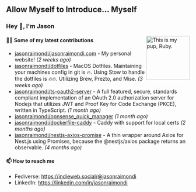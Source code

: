 ## Allow Myself to Introduce... Myself

### Hey :wave:, I'm Jason

<img align='right' alt="This is my pup, Ruby." src='https://jasonraimondi.com/misc/me/zombie-ruby-trimmed@2x.png' width='120px'>

#### 👨‍💻 Some of my latest contributions


- [jasonraimondi/jasonraimondi.com](https://github.com/jasonraimondi/jasonraimondi.com) - My personal website! _(2 weeks ago)_
- [jasonraimondi/dotfiles](https://github.com/jasonraimondi/dotfiles) - MacOS Dotfiles. Maintaining your machines config in git is :fire:. Using Stow to handle the dotfiles is :fire::fire:. Utilizing Brew, Prezto, and Mise. _(3 weeks ago)_
- [jasonraimondi/ts-oauth2-server](https://github.com/jasonraimondi/ts-oauth2-server) - A full featured, secure, standards compliant implementation of an OAuth 2.0 authorization server for Nodejs that utilizes JWT and Proof Key for Code Exchange (PKCE), written in TypeScript.  _(1 month ago)_
- [jasonraimondi/opnsense_quick_manager](https://github.com/jasonraimondi/opnsense_quick_manager) _(1 month ago)_
- [jasonraimondi/dockerfile-caddy](https://github.com/jasonraimondi/dockerfile-caddy) - Caddy with support for local certs _(2 months ago)_
- [jasonraimondi/nestjs-axios-promise](https://github.com/jasonraimondi/nestjs-axios-promise) - A thin wrapper around Axios for Nest.js using Promises, because the @nestjs/axios package returns an observable. _(4 months ago)_

#### 📫 How to reach me

- Fediverse: https://indieweb.social/@jasonraimondi
- LinkedIn: https://linkedin.com/in/jasonraimondi
